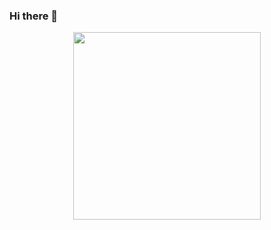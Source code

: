 ### Hi there 👋
<div id="header" align="center">
  <img src="https://64.media.tumblr.com/e972affba458c19f64865e2e45419f1a/f7f526d8dcb9db4c-9b/s400x600/fe268fa467ee69fdffb3f2e7171cc65c06b13bf7.gifv" width="300"/>
</div>
